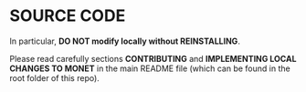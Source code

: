 # SOURCE CODE

In particular, **DO NOT modify locally without REINSTALLING**.

Please read carefully sections **CONTRIBUTING** and **IMPLEMENTING LOCAL CHANGES TO MONET** in the main README file (which can be found in the root folder of this repo).


